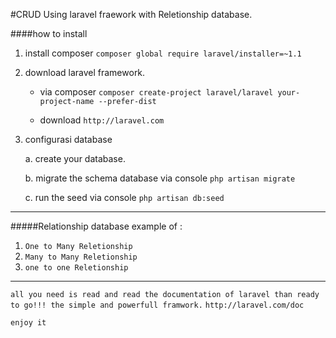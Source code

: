 #CRUD Using laravel fraework with Reletionship database.

####how to install 
1. install composer
	`composer global require laravel/installer=~1.1`

2. download laravel framework.
	* via composer
	`composer create-project laravel/laravel your-project-name --prefer-dist`

	* download  `http://laravel.com`

2. configurasi database

	a. create your database.

	b. migrate the schema database via console `php artisan migrate`
	
	c. run the seed via console `php artisan db:seed`


---

#####Relationship database example of :

1. `One to Many Reletionship`
2. `Many to Many Reletionship`
3. `one to one Reletionship`



--- 

```all you need is read and read the documentation of laravel than ready to go!!! the simple and powerfull framwork.``` `http://laravel.com/doc`

`enjoy it`
 
